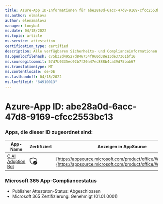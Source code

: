 ```yaml
---
title: Azure-App ID-Informationen für abe28a0d-6acc-47d8-9169-cfcc2553bc13
ms.author: elmalova
author: elenamalova
manager: tonybal
ms.date: 04/18/2022
ms.topic: article
ms.service: attestation
certification_type: certified
description: Alle verfügbaren Sicherheits- und Complianceinformationen für abe28a0d-6acc-47d8-9169-cfcc2553bc13.
ms.openlocfilehash: c75b32d49527d846754f960d38e13de37361bf16
ms.sourcegitcommit: 57d7b0335ec02b7f20a47ec888b4ca39d75bab67
ms.translationtype: MT
ms.contentlocale: de-DE
ms.lasthandoff: 04/18/2022
ms.locfileid: "64910013"
---
```

# <a name="azure-app-id-abe28a0d-6acc-47d8-9169-cfcc2553bc13"></a>Azure-App ID: abe28a0d-6acc-47d8-9169-cfcc2553bc13


### <a name="apps-associated-with-this-id"></a>Apps, die dieser ID zugeordnet sind:
| **App-Name** | **Zertifiziert** | **Anzeigen in AppSource** |
|--------------|---------------|-----------------------|
| [C.AI Adoption Bot](../forward/WA200002633.md) | <img alt="Certified application badge" src="../media/certified-badge.png" height="25" width="25" /> | [https://appsource.microsoft.com/product/office/WA200002633](https://appsource.microsoft.com/product/office/WA200002633) |

### <a name="microsoft-365-app-compliance-status"></a>Microsoft 365 App-Compliancestatus
- Publisher Attestaton-Status: Abgeschlossen
- Microsoft 365 Zertifizierung: Genehmigt (01.01.0001)
